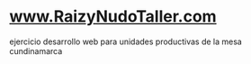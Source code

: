 # www.RaizyNudoTaller.com
ejercicio desarrollo web para unidades productivas de la mesa cundinamarca

